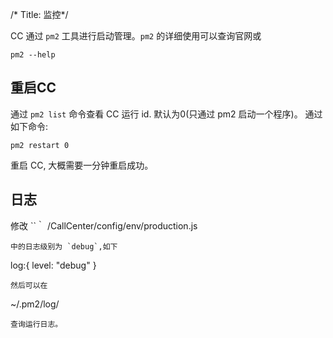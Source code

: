 /*
Title: 监控*/

CC 通过 `pm2` 工具进行启动管理。`pm2` 的详细使用可以查询官网或
```
pm2 --help
```

## 重启CC

通过 `pm2 list` 命令查看 CC 运行 id. 默认为0(只通过 pm2 启动一个程序)。
通过如下命令:
```
pm2 restart 0
```
重启 CC, 大概需要一分钟重启成功。

## 日志
修改
``｀
/CallCenter/config/env/production.js
```
中的日志级别为 `debug`,如下
```
log:{
  level: "debug"
}
```
然后可以在
```
~/.pm2/log/
```
查询运行日志。
